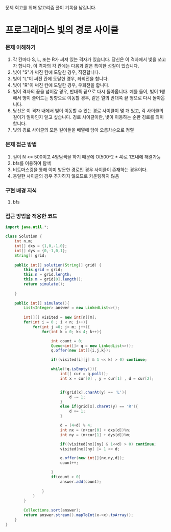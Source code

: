 문제 회고를 위해 알고리즘 풀이 기록을 남깁니다.

# 프로그래머스 빛의 경로 사이클


### 문제 이해하기
1. 각 칸마다 S, L, 또는 R가 써져 있는 격자가 있습니다. 당신은 이 격자에서 빛을 쏘고자 합니다. 이 격자의 각 칸에는 다음과 같은 특이한 성질이 있습니다.
2. 빛이 "S"가 써진 칸에 도달한 경우, 직진합니다.
3. 빛이 "L"이 써진 칸에 도달한 경우, 좌회전을 합니다.
4. 빛이 "R"이 써진 칸에 도달한 경우, 우회전을 합니다.
5. 빛이 격자의 끝을 넘어갈 경우, 반대쪽 끝으로 다시 돌아옵니다. 예를 들어, 빛이 1행에서 행이 줄어드는 방향으로 이동할 경우, 같은 열의 반대쪽 끝 행으로 다시 돌아옵니다.
6. 당신은 이 격자 내에서 빛이 이동할 수 있는 경로 사이클이 몇 개 있고, 각 사이클의 길이가 얼마인지 알고 싶습니다. 경로 사이클이란, 빛이 이동하는 순환 경로를 의미합니다.
7. 빛의 경로 사이클의 모든 길이들을 배열에 담아 오름차순으로 정렬

### 문제 접근 방법
1. 길이 N <= 500이고 4방탐색을 하기 때문에 O(500^2 * 4)로 1초내에 해결가능
2. bfs를 이용하여 탐색
3. 비트마스킹을 통해 이미 방문한 경로인 경우 사이클이 존재하는 경우이다.
4. 동일한 사이클의 경우 추가하지 않으므로 카운팅하지 않음

### 구현 배경 지식
1. bfs

### 접근 방법을 적용한 코드
```java
import java.util.*;

class Solution {
    int n,m;
    int[] dxs = {1,0,-1,0};
    int[] dys = {0,-1,0,1};
    String[] grid;
    
    public int[] solution(String[] grid) {
        this.grid = grid;
        this.n = grid.length;
        this.m = grid[0].length();
        return simulate();
    
    }
    
    public int[] simulate(){
        List<Integer> answer = new LinkedList<>();
        
        int[][] visited = new int[n][m];
        for(int i = 0 ; i < n; i++){
            for(int j =0; j< m; j++){
                for(int k = 0; k< 4; k++){

                    int count = 0;
                    Queue<int[]> q = new LinkedList<>();
                    q.offer(new int[]{i,j,k});

                    if((visited[i][j] & 1 << k) > 0) continue;

                    while(!q.isEmpty()){
                        int[] cur = q.poll();
                        int x = cur[0] , y = cur[1] , d = cur[2];


                        if(grid[x].charAt(y) == 'L'){
                            d -= 1;
                        }
                        else if(grid[x].charAt(y) == 'R'){
                            d += 1;
                        }

                        d = (4+d) % 4;
                        int nx = (n+cur[0] + dxs[d])%n;
                        int ny = (m+cur[1] + dys[d])%m;

                        if((visited[nx][ny] & 1<<d) > 0) continue;
                        visited[nx][ny] |= 1 << d;

                        q.offer(new int[]{nx,ny,d});
                        count++;

                    }
                    if(count > 0)
                        answer.add(count);
                    
                }
            }
        }
        
        Collections.sort(answer);
        return answer.stream().mapToInt(x->x).toArray();
    }
}
```